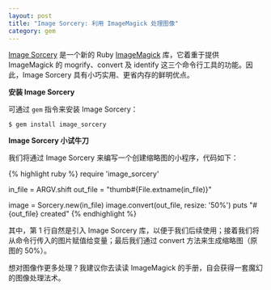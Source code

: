 ```yaml
---
layout: post
title: "Image Sorcery: 利用 ImageMagick 处理图像"
category: gem
---
```


[Image Sorcery][i] 是一个新的 Ruby [ImageMagick][m] 库，它着重于提供
ImageMagick 的 mogrify、convert 及 identify
这三个命令行工具的功能。因此，Image Sorcery 具有小巧实用、更省内存的鲜明优点。

**安装 Image Sorcery**

可通过 `gem` 指令来安装 Image Sorcery：

    $ gem install image_sorcery

**Image Sorcery 小试牛刀**

我们将通过 Image Sorcery 来编写一个创建缩略图的小程序，代码如下：

{% highlight ruby %}
require 'image_sorcery'

in_file = ARGV.shift
out_file = "thumb#{File.extname(in_file)}"

image = Sorcery.new(in_file)
image.convert(out_file, resize: '50%')
puts "#{out_file} created"
{% endhighlight %}

其中，第 1 行自然是引入 Image Sorcery
库，以便于我们后续使用；接着我们将从命令行传入的图片赋值给变量；最后我们通过
convert 方法来生成缩略图（原图的 50%）。

想对图像作更多处理？我建议你去读读 ImageMagick
的手册，自会获得一套魔幻的图像处理法术。

[i]: http://github.com/EricR/image_sorcery
[m]: http://www.imagemagick.org
